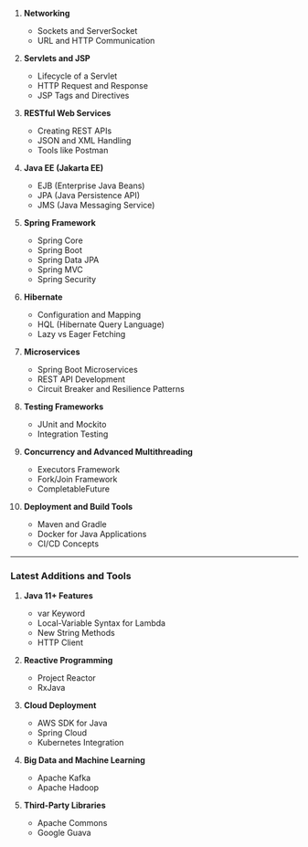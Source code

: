1. **Networking**
    
    - Sockets and ServerSocket
    - URL and HTTP Communication
2. **Servlets and JSP**
    
    - Lifecycle of a Servlet
    - HTTP Request and Response
    - JSP Tags and Directives
3. **RESTful Web Services**
    
    - Creating REST APIs
    - JSON and XML Handling
    - Tools like Postman
4. **Java EE (Jakarta EE)**
    
    - EJB (Enterprise Java Beans)
    - JPA (Java Persistence API)
    - JMS (Java Messaging Service)
5. **Spring Framework**
    
    - Spring Core
    - Spring Boot
    - Spring Data JPA
    - Spring MVC
    - Spring Security
6. **Hibernate**
    
    - Configuration and Mapping
    - HQL (Hibernate Query Language)
    - Lazy vs Eager Fetching
7. **Microservices**
    
    - Spring Boot Microservices
    - REST API Development
    - Circuit Breaker and Resilience Patterns
8. **Testing Frameworks**
    
    - JUnit and Mockito
    - Integration Testing
9. **Concurrency and Advanced Multithreading**
    
    - Executors Framework
    - Fork/Join Framework
    - CompletableFuture
10. **Deployment and Build Tools**
    
    - Maven and Gradle
    - Docker for Java Applications
    - CI/CD Concepts

---

### **Latest Additions and Tools**

1. **Java 11+ Features**
    
    - var Keyword
    - Local-Variable Syntax for Lambda
    - New String Methods
    - HTTP Client
2. **Reactive Programming**
    
    - Project Reactor
    - RxJava
3. **Cloud Deployment**
    
    - AWS SDK for Java
    - Spring Cloud
    - Kubernetes Integration
4. **Big Data and Machine Learning**
    
    - Apache Kafka
    - Apache Hadoop
5. **Third-Party Libraries**
    
    - Apache Commons
    - Google Guava